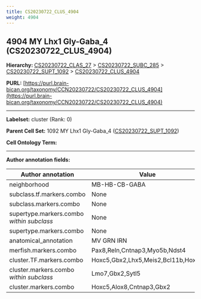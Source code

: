 ```yaml
---
title: CS20230722_CLUS_4904
weight: 4904
---
```

## 4904 MY Lhx1 Gly-Gaba_4 (CS20230722_CLUS_4904)
<b>Hierarchy: </b>
[CS20230722_CLAS_27](../CS20230722_CLAS_27) >
[CS20230722_SUBC_285](../CS20230722_SUBC_285) >
[CS20230722_SUPT_1092](../CS20230722_SUPT_1092) >
[CS20230722_CLUS_4904](../CS20230722_CLUS_4904)

**PURL:** [https://purl.brain-bican.org/taxonomy/CCN20230722/CS20230722_CLUS_4904](https://purl.brain-bican.org/taxonomy/CCN20230722/CS20230722_CLUS_4904)

---


**Labelset:** cluster (Rank: 0)

**Parent Cell Set:** 1092 MY Lhx1 Gly-Gaba_4 ([CS20230722_SUPT_1092](../CS20230722_SUPT_1092))



**Cell Ontology Term:** 

[MARKER GENES.]: #


---

[TRANSFERRED ANNOTATIONS.]: #


[AUTHOR ANNOTATION FIELDS.]: #


**Author annotation fields:**

| Author annotation | Value |
|-------------------|-------|
|neighborhood|MB-HB-CB-GABA|
|subclass.tf.markers.combo|None|
|subclass.markers.combo|None|
|supertype.markers.combo _within subclass_|None|
|supertype.markers.combo|None|
|anatomical_annotation|MV GRN IRN|
|merfish.markers.combo|Pax8,Reln,Cntnap3,Myo5b,Ndst4|
|cluster.TF.markers.combo|Hoxc5,Gbx2,Lhx5,Meis2,Bcl11b,Hoxb5|
|cluster.markers.combo _within subclass_|Lmo7,Gbx2,Sytl5|
|cluster.markers.combo|Hoxc5,Alox8,Cntnap3,Gbx2|

